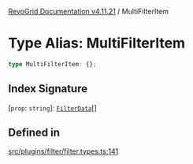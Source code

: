 [RevoGrid Documentation v4.11.21](README.md) / MultiFilterItem

# Type Alias: MultiFilterItem

```ts
type MultiFilterItem: {};
```

## Index Signature

 \[`prop`: `string`\]: [`FilterData`](TypeAlias.FilterData.md)[]

## Defined in

[src/plugins/filter/filter.types.ts:141](https://github.com/revolist/revogrid/blob/a0e7ff1e32285a85a0644789b55a183ad196d0cf/src/plugins/filter/filter.types.ts#L141)
